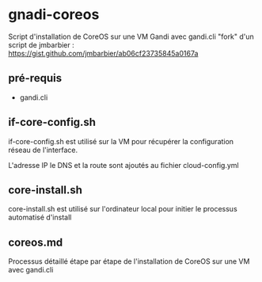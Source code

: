 # gnadi-coreos
Script d'installation de CoreOS sur une VM Gandi avec gandi.cli
"fork" d'un script de jmbarbier : 
https://gist.github.com/jmbarbier/ab06cf23735845a0167a

## pré-requis 
 - gandi.cli

## if-core-config.sh
if-core-config.sh est utilisé sur la VM  pour récupérer la configuration réseau de l'interface.

L'adresse IP le DNS et la route sont ajoutés au fichier cloud-config.yml

## core-install.sh
core-install.sh est utilisé sur l'ordinateur local pour initier le processus automatisé d'install

## coreos.md
Processus détaillé étape par étape de l'installation de CoreOS sur une VM avec gandi.cli
